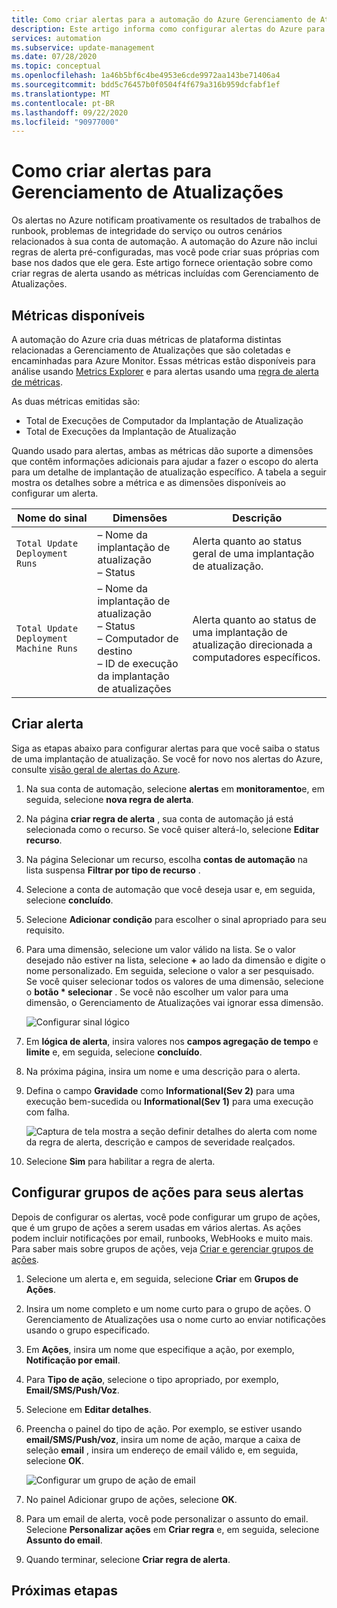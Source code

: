 ```yaml
---
title: Como criar alertas para a automação do Azure Gerenciamento de Atualizações
description: Este artigo informa como configurar alertas do Azure para notificar sobre o status de avaliações ou implantações de atualização.
services: automation
ms.subservice: update-management
ms.date: 07/28/2020
ms.topic: conceptual
ms.openlocfilehash: 1a46b5bf6c4be4953e6cde9972aa143be71406a4
ms.sourcegitcommit: bdd5c76457b0f0504f4f679a316b959dcfabf1ef
ms.translationtype: MT
ms.contentlocale: pt-BR
ms.lasthandoff: 09/22/2020
ms.locfileid: "90977000"
---
```

# <a name="how-to-create-alerts-for-update-management"></a>Como criar alertas para Gerenciamento de Atualizações

Os alertas no Azure notificam proativamente os resultados de trabalhos de runbook, problemas de integridade do serviço ou outros cenários relacionados à sua conta de automação. A automação do Azure não inclui regras de alerta pré-configuradas, mas você pode criar suas próprias com base nos dados que ele gera. Este artigo fornece orientação sobre como criar regras de alerta usando as métricas incluídas com Gerenciamento de Atualizações.

## <a name="available-metrics"></a>Métricas disponíveis

A automação do Azure cria duas métricas de plataforma distintas relacionadas a Gerenciamento de Atualizações que são coletadas e encaminhadas para Azure Monitor. Essas métricas estão disponíveis para análise usando [Metrics Explorer](../../azure-monitor/platform/metrics-charts.md) e para alertas usando uma [regra de alerta de métricas](../../azure-monitor/platform/alerts-metric.md).

As duas métricas emitidas são:

* Total de Execuções de Computador da Implantação de Atualização
* Total de Execuções da Implantação de Atualização

Quando usado para alertas, ambas as métricas dão suporte a dimensões que contêm informações adicionais para ajudar a fazer o escopo do alerta para um detalhe de implantação de atualização específico. A tabela a seguir mostra os detalhes sobre a métrica e as dimensões disponíveis ao configurar um alerta.

|Nome do sinal|Dimensões|Descrição
|---|---|---|
|`Total Update Deployment Runs`|– Nome da implantação de atualização<br>– Status | Alerta quanto ao status geral de uma implantação de atualização.|
|`Total Update Deployment Machine Runs`|– Nome da implantação de atualização</br>– Status</br>– Computador de destino</br>– ID de execução da implantação de atualizações    |Alerta quanto ao status de uma implantação de atualização direcionada a computadores específicos.|

## <a name="create-alert"></a>Criar alerta

Siga as etapas abaixo para configurar alertas para que você saiba o status de uma implantação de atualização. Se você for novo nos alertas do Azure, consulte [visão geral de alertas do Azure](../../azure-monitor/platform/alerts-overview.md).

1. Na sua conta de automação, selecione **alertas** em **monitoramento**e, em seguida, selecione **nova regra de alerta**.

2. Na página **criar regra de alerta** , sua conta de automação já está selecionada como o recurso. Se você quiser alterá-lo, selecione **Editar recurso**.

3. Na página Selecionar um recurso, escolha **contas de automação** na lista suspensa **Filtrar por tipo de recurso** .

4. Selecione a conta de automação que você deseja usar e, em seguida, selecione **concluído**.

5. Selecione **Adicionar condição** para escolher o sinal apropriado para seu requisito.

6. Para uma dimensão, selecione um valor válido na lista. Se o valor desejado não estiver na lista, selecione **\+** ao lado da dimensão e digite o nome personalizado. Em seguida, selecione o valor a ser pesquisado. Se você quiser selecionar todos os valores de uma dimensão, selecione o **botão \* selecionar** . Se você não escolher um valor para uma dimensão, o Gerenciamento de Atualizações vai ignorar essa dimensão.

    ![Configurar sinal lógico](./media/update-mgmt-manage-updates-for-vm/signal-logic.png)

7. Em **lógica de alerta**, insira valores nos **campos agregação de tempo** e **limite** e, em seguida, selecione **concluído**.

8. Na próxima página, insira um nome e uma descrição para o alerta.

9. Defina o campo **Gravidade** como **Informational(Sev 2)** para uma execução bem-sucedida ou **Informational(Sev 1)** para uma execução com falha.

    ![Captura de tela mostra a seção definir detalhes do alerta com nome da regra de alerta, descrição e campos de severidade realçados.](./media/update-mgmt-manage-updates-for-vm/define-alert-details.png)

10. Selecione **Sim** para habilitar a regra de alerta.

## <a name="configure-action-groups-for-your-alerts"></a>Configurar grupos de ações para seus alertas

Depois de configurar os alertas, você pode configurar um grupo de ações, que é um grupo de ações a serem usadas em vários alertas. As ações podem incluir notificações por email, runbooks, WebHooks e muito mais. Para saber mais sobre grupos de ações, veja [Criar e gerenciar grupos de ações](../../azure-monitor/platform/action-groups.md).

1. Selecione um alerta e, em seguida, selecione **Criar** em **Grupos de Ações**.

2. Insira um nome completo e um nome curto para o grupo de ações. O Gerenciamento de Atualizações usa o nome curto ao enviar notificações usando o grupo especificado.

3. Em **Ações**, insira um nome que especifique a ação, por exemplo, **Notificação por email**.

4. Para **Tipo de ação**, selecione o tipo apropriado, por exemplo, **Email/SMS/Push/Voz**.

5. Selecione em **Editar detalhes**.

6. Preencha o painel do tipo de ação. Por exemplo, se estiver usando **email/SMS/Push/voz**, insira um nome de ação, marque a caixa de seleção **email** , insira um endereço de email válido e, em seguida, selecione **OK**.

    ![Configurar um grupo de ação de email](./media/update-mgmt-manage-updates-for-vm/configure-email-action-group.png)

7. No painel Adicionar grupo de ações, selecione **OK**.

8. Para um email de alerta, você pode personalizar o assunto do email. Selecione **Personalizar ações** em **Criar regra** e, em seguida, selecione **Assunto do email**.

9. Quando terminar, selecione **Criar regra de alerta**.

## <a name="next-steps"></a>Próximas etapas

